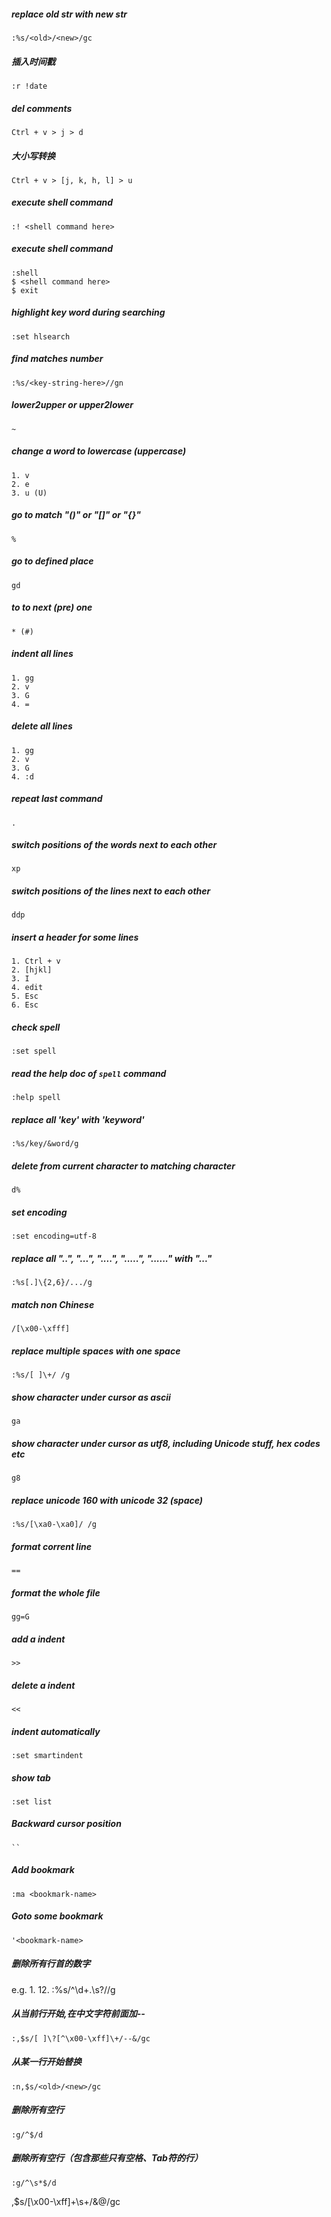 ##### replace old str with new str
    :%s/<old>/<new>/gc 

##### 插入时间戳
    :r !date

##### del comments
    Ctrl + v > j > d

##### 大小写转换
    Ctrl + v > [j, k, h, l] > u

##### execute shell command
    :! <shell command here>
    
##### execute shell command
    :shell
    $ <shell command here>
    $ exit

##### highlight key word during searching
    :set hlsearch
    
##### find matches number
    :%s/<key-string-here>//gn

##### lower2upper or upper2lower
    ~

##### change a word to lowercase (uppercase)
    1. v  
    2. e
    3. u (U)
    
##### go to match "()" or "[]" or "{}"
    %

##### go to defined place
    gd
    
##### to to next (pre) one
    * (#)

##### indent all lines
    1. gg
    2. v
    3. G
    4. =


##### delete all lines
    1. gg
    2. v
    3. G
    4. :d

##### repeat last command
    .

##### switch positions of the words next to each other
    xp

##### switch positions of the lines next to each other
    ddp
    
##### insert a header for some lines
    1. Ctrl + v
    2. [hjkl]
    3. I
    4. edit
    5. Esc
    6. Esc

##### check spell
    :set spell

##### read the help doc of `spell` command
    :help spell

##### replace all 'key' with 'keyword'
    :%s/key/&word/g

##### delete from current character to matching character
    d%

##### set encoding
    :set encoding=utf-8

##### replace all "..", "...", "....", ".....", "......" with "..."
    :%s[.]\{2,6}/.../g

##### match non Chinese
    /[\x00-\xfff]

##### replace multiple spaces with one space
    :%s/[ ]\+/ /g

##### show character under cursor as ascii
    ga

##### show character under cursor as utf8, including Unicode stuff, hex codes etc
    g8

##### replace unicode 160 with unicode 32 (space)
    :%s/[\xa0-\xa0]/ /g

##### format corrent line
    ==

##### format the whole file
    gg=G

##### add a indent
    >>

##### delete a indent
    <<

##### indent automatically
    :set smartindent

##### show tab
    :set list

##### Backward cursor position
    ``

##### Add bookmark
    :ma <bookmark-name>

##### Goto some bookmark 
    '<bookmark-name>

##### 删除所有行首的数字
e.g.
1. 
12. 
	:%s/^\d\+\.\s\?//g 

##### 从当前行开始,在中文字符前面加--
	:,$s/[ ]\?[^\x00-\xff]\+/--&/gc

##### 从某一行开始替换
	:n,$s/<old>/<new>/gc

##### 删除所有空行
    :g/^$/d
    
##### 删除所有空行（包含那些只有空格、Tab符的行）
    :g/^\s*$/d
,$s/[\x00-\xff]\+\s\+/&@/gc
